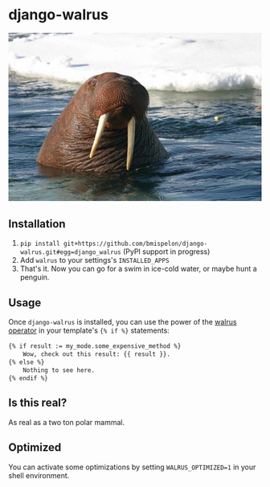 # django-walrus

![Dr. Walruss K-M](walfreakboy3742.jpg)

## Installation

1) `pip install git+https://github.com/bmispelon/django-walrus.git#egg=django_walrus` (PyPI support in progress)
2) Add `walrus` to your settings's `INSTALLED_APPS`
3) That's it. Now you can go for a swim in ice-cold water, or maybe hunt a penguin.

## Usage

Once `django-walrus` is installed, you can use the power of the
[walrus operator](https://docs.python.org/3/reference/expressions.html?highlight=walrus#assignment-expressions)
in your template's `{% if %}` statements:

```django
{% if result := my_mode.some_expensive_method %}
    Wow, check out this result: {{ result }}.
{% else %}
    Nothing to see here.
{% endif %}
```

## Is this real?

As real as a two ton polar mammal.

## Optimized

You can activate some optimizations by setting `WALRUS_OPTIMIZED=1` in your shell
environment.
